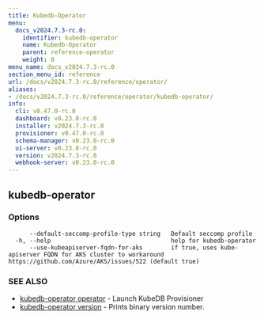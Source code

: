 ```yaml
---
title: Kubedb-Operator
menu:
  docs_v2024.7.3-rc.0:
    identifier: kubedb-operator
    name: Kubedb-Operator
    parent: reference-operator
    weight: 0
menu_name: docs_v2024.7.3-rc.0
section_menu_id: reference
url: /docs/v2024.7.3-rc.0/reference/operator/
aliases:
- /docs/v2024.7.3-rc.0/reference/operator/kubedb-operator/
info:
  cli: v0.47.0-rc.0
  dashboard: v0.23.0-rc.0
  installer: v2024.7.3-rc.0
  provisioner: v0.47.0-rc.0
  schema-manager: v0.23.0-rc.0
  ui-server: v0.23.0-rc.0
  version: v2024.7.3-rc.0
  webhook-server: v0.23.0-rc.0
---
```


## kubedb-operator



### Options

```
      --default-seccomp-profile-type string   Default seccomp profile
  -h, --help                                  help for kubedb-operator
      --use-kubeapiserver-fqdn-for-aks        if true, uses kube-apiserver FQDN for AKS cluster to workaround https://github.com/Azure/AKS/issues/522 (default true)
```

### SEE ALSO

* [kubedb-operator operator](/docs/v2024.7.3-rc.0/reference/operator/kubedb-operator_operator)	 - Launch KubeDB Provisioner
* [kubedb-operator version](/docs/v2024.7.3-rc.0/reference/operator/kubedb-operator_version)	 - Prints binary version number.

